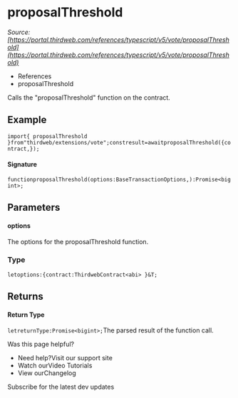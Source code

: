 # proposalThreshold

*Source: [https://portal.thirdweb.com/references/typescript/v5/vote/proposalThreshold](https://portal.thirdweb.com/references/typescript/v5/vote/proposalThreshold)*

* References
* proposalThreshold

Calls the "proposalThreshold" function on the contract.

## Example

`import{ proposalThreshold }from"thirdweb/extensions/vote";constresult=awaitproposalThreshold({contract,});`
#### Signature

`functionproposalThreshold(options:BaseTransactionOptions,):Promise<bigint>;`
## Parameters

#### options

The options for the proposalThreshold function.

### Type

`letoptions:{contract:ThirdwebContract<abi> }&T;`
## Returns

#### Return Type

`letreturnType:Promise<bigint>;`The parsed result of the function call.

Was this page helpful?

* Need help?Visit our support site
* Watch ourVideo Tutorials
* View ourChangelog

Subscribe for the latest dev updates

